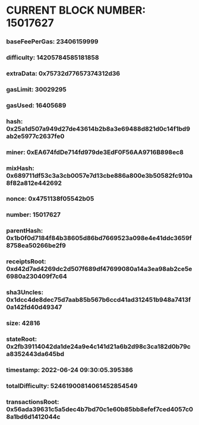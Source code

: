 # CURRENT BLOCK NUMBER: 15017627

### baseFeePerGas: 23406159999
### difficulty: 14205784585181858
### extraData: 0x75732d77657374312d36
### gasLimit: 30029295
### gasUsed: 16405689
### hash: 0x25a1d507a949d27de43614b2b8a3e69488d821d0c14f1bd9ab2e5977c2637fe0
### miner: 0xEA674fdDe714fd979de3EdF0F56AA9716B898ec8
### mixHash: 0x689711df53c3a3cb0057e7d13cbe886a800e3b50582fc910a8f82a812e442692
### nonce: 0x4751138f05542b05
### number: 15017627
### parentHash: 0x1b0f0d7184f84b38605d86bd7669523a098e4e41ddc3659f8758ea50266be2f9
### receiptsRoot: 0xd42d7ad4269dc2d507f689df47699080a14a3ea98ab2ce5e6980a230409f7c64
### sha3Uncles: 0x1dcc4de8dec75d7aab85b567b6ccd41ad312451b948a7413f0a142fd40d49347
### size: 42816
### stateRoot: 0x2fb39114042da1de24a9e4c141d21a6b2d98c3ca182d0b79ca8352443da645bd
### timestamp: 2022-06-24 09:30:05.395386
### totalDifficulty: 52461900814061452854549
### transactionsRoot: 0x56ada39631c5a5dec4b7bd70c1e60b85bb8efef7ced4057c08a1bd6d1412044c

